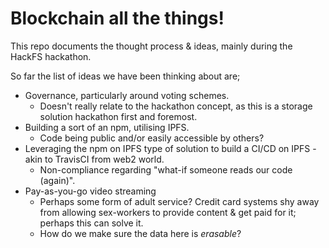 # Blockchain all the things!

This repo documents the thought process & ideas, mainly during the HackFS hackathon.

So far the list of ideas we have been thinking about are;

- Governance, particularly around voting schemes.
  - Doesn't really relate to the hackathon concept, as this is a storage solution hackathon first and foremost.
- Building a sort of an npm, utilising IPFS.
  - Code being public and/or easily accessible by others?
- Leveraging the npm on IPFS type of solution to build a CI/CD on IPFS - akin to TravisCI from web2 world.
  - Non-compliance regarding "what-if someone reads our code (again)".
- Pay-as-you-go video streaming
  - Perhaps some form of adult service? Credit card systems shy away from allowing sex-workers to provide content & get paid for it; perhaps this can solve it.
  - How do we make sure the data here is _erasable_?
